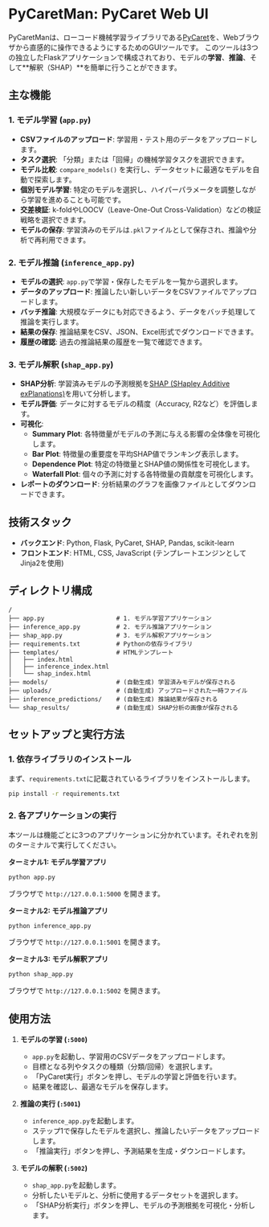 # PyCaretMan: PyCaret Web UI

PyCaretManは、ローコード機械学習ライブラリである[PyCaret](https://pycaret.org/)を、Webブラウザから直感的に操作できるようにするためのGUIツールです。
このツールは3つの独立したFlaskアプリケーションで構成されており、モデルの**学習**、**推論**、そして**解釈（SHAP）**を簡単に行うことができます。

## 主な機能

### 1. モデル学習 (`app.py`)
- **CSVファイルのアップロード**: 学習用・テスト用のデータをアップロードします。
- **タスク選択**: 「分類」または「回帰」の機械学習タスクを選択できます。
- **モデル比較**: `compare_models()` を実行し、データセットに最適なモデルを自動で探索します。
- **個別モデル学習**: 特定のモデルを選択し、ハイパーパラメータを調整しながら学習を進めることも可能です。
- **交差検証**: k-foldやLOOCV（Leave-One-Out Cross-Validation）などの検証戦略を選択できます。
- **モデルの保存**: 学習済みのモデルは`.pkl`ファイルとして保存され、推論や分析で再利用できます。

### 2. モデル推論 (`inference_app.py`)
- **モデルの選択**: `app.py`で学習・保存したモデルを一覧から選択します。
- **データのアップロード**: 推論したい新しいデータをCSVファイルでアップロードします。
- **バッチ推論**: 大規模なデータにも対応できるよう、データをバッチ処理して推論を実行します。
- **結果の保存**: 推論結果をCSV、JSON、Excel形式でダウンロードできます。
- **履歴の確認**: 過去の推論結果の履歴を一覧で確認できます。

### 3. モデル解釈 (`shap_app.py`)
- **SHAP分析**: 学習済みモデルの予測根拠を[SHAP (SHapley Additive exPlanations)](https://shap.readthedocs.io/en/latest/index.html)を用いて分析します。
- **モデル評価**: データに対するモデルの精度（Accuracy, R2など）を評価します。
- **可視化**:
    - **Summary Plot**: 各特徴量がモデルの予測に与える影響の全体像を可視化します。
    - **Bar Plot**: 特徴量の重要度を平均SHAP値でランキング表示します。
    - **Dependence Plot**: 特定の特徴量とSHAP値の関係性を可視化します。
    - **Waterfall Plot**: 個々の予測に対する各特徴量の貢献度を可視化します。
- **レポートのダウンロード**: 分析結果のグラフを画像ファイルとしてダウンロードできます。

## 技術スタック
- **バックエンド**: Python, Flask, PyCaret, SHAP, Pandas, scikit-learn
- **フロントエンド**: HTML, CSS, JavaScript (テンプレートエンジンとしてJinja2を使用)

## ディレクトリ構成
```
/
├── app.py                    # 1. モデル学習アプリケーション
├── inference_app.py          # 2. モデル推論アプリケーション
├── shap_app.py               # 3. モデル解釈アプリケーション
├── requirements.txt          # Pythonの依存ライブラリ
├── templates/                # HTMLテンプレート
│   ├── index.html
│   ├── inference_index.html
│   └── shap_index.html
├── models/                   # (自動生成) 学習済みモデルが保存される
├── uploads/                  # (自動生成) アップロードされた一時ファイル
├── inference_predictions/    # (自動生成) 推論結果が保存される
└── shap_results/             # (自動生成) SHAP分析の画像が保存される
```

## セットアップと実行方法

### 1. 依存ライブラリのインストール
まず、`requirements.txt`に記載されているライブラリをインストールします。

```bash
pip install -r requirements.txt
```

### 2. 各アプリケーションの実行
本ツールは機能ごとに3つのアプリケーションに分かれています。それぞれを別のターミナルで実行してください。

**ターミナル1: モデル学習アプリ**
```bash
python app.py
```
ブラウザで `http://127.0.0.1:5000` を開きます。

**ターミナル2: モデル推論アプリ**
```bash
python inference_app.py
```
ブラウザで `http://127.0.0.1:5001` を開きます。

**ターミナル3: モデル解釈アプリ**
```bash
python shap_app.py
```
ブラウザで `http://127.0.0.1:5002` を開きます。

## 使用方法

1. **モデルの学習 (`:5000`)**
   - `app.py`を起動し、学習用のCSVデータをアップロードします。
   - 目標となる列やタスクの種類（分類/回帰）を選択します。
   - 「PyCaret実行」ボタンを押し、モデルの学習と評価を行います。
   - 結果を確認し、最適なモデルを保存します。

2. **推論の実行 (`:5001`)**
   - `inference_app.py`を起動します。
   - ステップ1で保存したモデルを選択し、推論したいデータをアップロードします。
   - 「推論実行」ボタンを押し、予測結果を生成・ダウンロードします。

3. **モデルの解釈 (`:5002`)**
   - `shap_app.py`を起動します。
   - 分析したいモデルと、分析に使用するデータセットを選択します。
   - 「SHAP分析実行」ボタンを押し、モデルの予測根拠を可視化・分析します。
